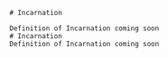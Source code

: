 
    # Incarnation

    Definition of Incarnation coming soon
    # Incarnation
    Definition of Incarnation coming soon